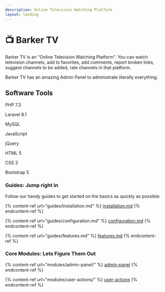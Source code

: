 ```yaml
---
description: Online Television Watching Platform
layout: landing
---
```


# 📺 Barker TV

Barker TV is an "Online Television Watching Platform". You can watch television channels, add to favorites, add comments, report broken links, suggest channels to be added, rate channels in that platform.

Barker TV has an amazing Admin Panel to administrate literally everything.

## Software Tools

PHP 7.3

Laravel 8.1

MySQL

JavaScript

jQuery

HTML 5

CSS 3

Bootstrap 5

### Guides: Jump right in

Follow our handy guides to get started on the basics as quickly as possible:

{% content-ref url="guides/installation.md" %}
[installation.md](guides/installation.md)
{% endcontent-ref %}

{% content-ref url="guides/configuration.md" %}
[configuration.md](guides/configuration.md)
{% endcontent-ref %}

{% content-ref url="guides/features.md" %}
[features.md](guides/features.md)
{% endcontent-ref %}

### Core Modules: Lets Figure Them Out

{% content-ref url="modules/admin-panel/" %}
[admin-panel](modules/admin-panel/)
{% endcontent-ref %}

{% content-ref url="modules/user-actions/" %}
[user-actions](modules/user-actions/)
{% endcontent-ref %}
